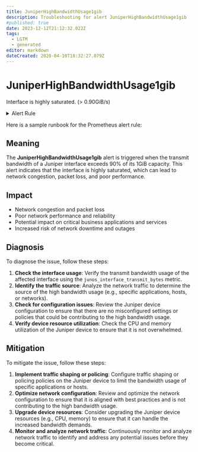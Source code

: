 ```yaml
---
title: JuniperHighBandwidthUsage1gib
description: Troubleshooting for alert JuniperHighBandwidthUsage1gib
#published: true
date: 2023-12-12T21:12:32.022Z
tags: 
  - LGTM
  - generated
editor: markdown
dateCreated: 2020-04-10T18:32:27.079Z
---
```


# JuniperHighBandwidthUsage1gib

Interface is highly saturated. (> 0.90GiB/s)

<details>
  <summary>Alert Rule</summary>

{{% rule "juniper/czerwonk-junos-exporter.yml" "JuniperHighBandwidthUsage1gib" %}}

{{% comment %}}

```yaml
alert: JuniperHighBandwidthUsage1gib
expr: rate(junos_interface_transmit_bytes[1m]) * 8 > 1e+9 * 0.90
for: 1m
labels:
    severity: critical
annotations:
    summary: Juniper high Bandwidth Usage 1GiB (instance {{ $labels.instance }})
    description: |-
        Interface is highly saturated. (> 0.90GiB/s)
          VALUE = {{ $value }}
          LABELS = {{ $labels }}
    runbook: https://github.com/srerun/prometheus-alerts/blob/main/content/runbooks/czerwonk-junos-exporter/JuniperHighBandwidthUsage1gib.md

```

{{% /comment %}}

</details>


Here is a sample runbook for the Prometheus alert rule:

## Meaning

The **JuniperHighBandwidthUsage1gib** alert is triggered when the transmit bandwidth of a Juniper interface exceeds 90% of its 1GiB capacity. This alert indicates that the interface is highly saturated, which can lead to network congestion, packet loss, and poor performance.

## Impact

* Network congestion and packet loss
* Poor network performance and reliability
* Potential impact on critical business applications and services
* Increased risk of network downtime and outages

## Diagnosis

To diagnose the issue, follow these steps:

1. **Check the interface usage**: Verify the transmit bandwidth usage of the affected interface using the `junos_interface_transmit_bytes` metric.
2. **Identify the traffic source**: Analyze the network traffic to determine the source of the high bandwidth usage (e.g., specific applications, hosts, or networks).
3. **Check for configuration issues**: Review the Juniper device configuration to ensure that there are no misconfigured settings or policies that could be contributing to the high bandwidth usage.
4. **Verify device resource utilization**: Check the CPU and memory utilization of the Juniper device to ensure that it is not overwhelmed.

## Mitigation

To mitigate the issue, follow these steps:

1. **Implement traffic shaping or policing**: Configure traffic shaping or policing policies on the Juniper device to limit the bandwidth usage of specific applications or hosts.
2. **Optimize network configuration**: Review and optimize the network configuration to ensure that it is aligned with best practices and is not contributing to the high bandwidth usage.
3. **Upgrade device resources**: Consider upgrading the Juniper device resources (e.g., CPU, memory) to ensure that it can handle the increased bandwidth demands.
4. **Monitor and analyze network traffic**: Continuously monitor and analyze network traffic to identify and address any potential issues before they become critical.